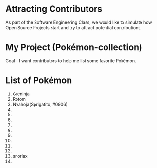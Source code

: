 # Attracting Contributors
As part of the Software Engineering Class, we would like to simulate how Open Source Projects start and try to attract potential contributions.

# My Project (Pokémon-collection)
Goal - I want contributors to help me list some favorite Pokémon.

# List of Pokémon
1. Greninja
2. Rotom
3. Nyahoja(Sprigatito, #0906)
4. 
5. 
6. 
7. 
8. 
9. 
10. 
11. 
12. 
13. snorlax
14. 
